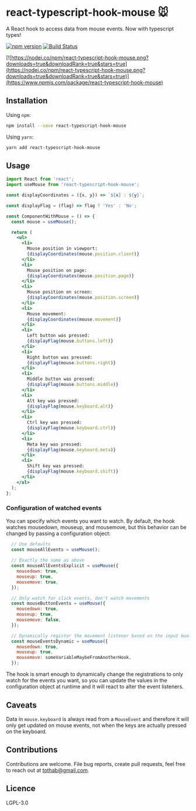 # react-typescript-hook-mouse :mouse:

A React hook to access data from mouse events. Now with typescript types!

[![npm version](https://badge.fury.io/js/react-typescript-hook-mouse.svg)](https://badge.fury.io/js/react-typescript-hook-mouse) [![Build Status](https://travis-ci.org/Tootoot222/react-typescript-hook-mouse.png?branch=master)](https://travis-ci.org/Tootoot222/react-typescript-hook-mouse)


[![https://nodei.co/npm/react-typescript-hook-mouse.png?downloads=true&downloadRank=true&stars=true](https://nodei.co/npm/react-typescript-hook-mouse.png?downloads=true&downloadRank=true&stars=true)](https://www.npmjs.com/package/react-typescript-hook-mouse)

## Installation

Using `npm`:

```sh
npm install --save react-typescript-hook-mouse
```

Using `yarn`:

```sh
yarn add react-typescript-hook-mouse
```

## Usage

```jsx
import React from 'react';
import useMouse from 'react-typescript-hook-mouse';

const displayCoordinates = ({x, y}) => `${x} : ${y}`;

const displayFlag = (flag) => flag ? 'Yes' : 'No';

const ComponentWithMouse = () => {
  const mouse = useMouse();

  return (
    <ul>
      <li>
        Mouse position in viewport:
        {displayCoordinates(mouse.position.client)}
      </li>
      <li>
        Mouse position on page:
        {displayCoordinates(mouse.position.page)}
      </li>
      <li>
        Mouse position on screen:
        {displayCoordinates(mouse.position.screen)}
      </li>
      <li>
        Mouse movement:
        {displayCoordinates(mouse.movement)}
      </li>
      <li>
        Left button was pressed:
        {displayFlag(mouse.buttons.left)}
      </li>
      <li>
        Right button was pressed:
        {displayFlag(mouse.buttons.right)}
      </li>
      <li>
        Middle button was pressed:
        {displayFlag(mouse.buttons.middle)}
      </li>
      <li>
        Alt key was pressed:
        {displayFlag(mouse.keyboard.alt)}
      </li>
      <li>
        Ctrl key was pressed:
        {displayFlag(mouse.keyboard.ctrl)}
      </li>
      <li>
        Meta key was pressed:
        {displayFlag(mouse.keyboard.meta)}
      </li>
      <li>
        Shift key was pressed:
        {displayFlag(mouse.keyboard.shift)}
      </li>
    </ul>
  );
};
```

### Configuration of watched events

You can specify which events you want to watch. By default, the hook watches mousedown, mouseup, and mousemove, but this behavior can be changed by passing a configuration object:
```jsx
  // Use defaults
  const mouseAllEvents = useMouse();
  
  // Exactly the same as above
  const mouseAllEventsExplicit = useMouse({
    mousedown: true,
    mouseup: true,
    mousemove: true,
  });

  // Only watch for click events, don't watch movements
  const mouseButtonEvents = useMouse({
    mousedown: true,
    mouseup: true,
    mousemove: false,
  });

  // Dynamically register the movement listener based on the input boolean value
  const mouseEventsDynamic = useMouse({
    mousedown: true,
    mouseup: true,
    mousemove: someVariableMaybeFromAnotherHook,
  });
```

The hook is smart enough to dynamically change the registrations to only watch for the events you want, so you can update the values in the configuration object at runtime and it will react to alter the event listeners.

## Caveats

Data in `mouse.keyboard` is always read from a `MouseEvent` and therefore it will only get updated on mouse events, not when the keys are actually pressed on the keyboard.

## Contributions

Contributions are welcome. File bug reports, create pull requests, feel free to reach out at tothab@gmail.com.

## Licence

LGPL-3.0
